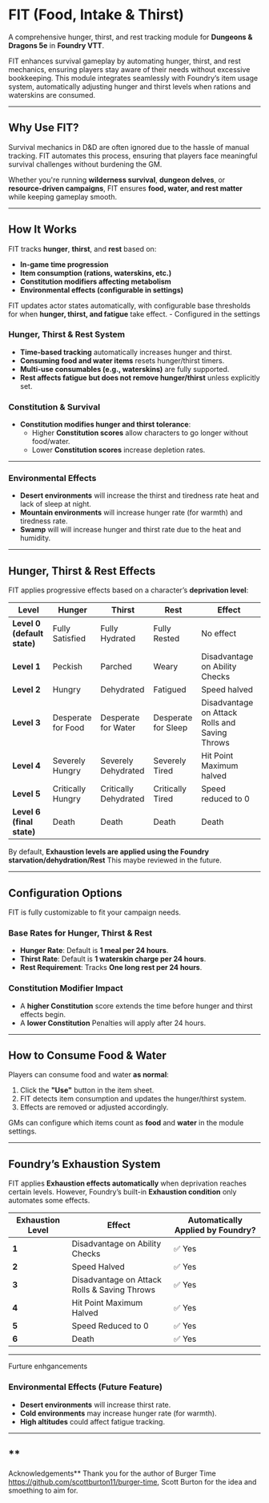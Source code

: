 # FIT (Food, Intake & Thirst)

A comprehensive hunger, thirst, and rest tracking module for **Dungeons & Dragons 5e** in **Foundry VTT**.

FIT enhances survival gameplay by automating hunger, thirst, and rest mechanics, ensuring players stay aware of their needs without excessive bookkeeping. This module integrates seamlessly with Foundry’s item usage system, automatically adjusting hunger and thirst levels when rations and waterskins are consumed.

---

## **Why Use FIT?**
Survival mechanics in D&D are often ignored due to the hassle of manual tracking. FIT automates this process, ensuring that players face meaningful survival challenges without burdening the GM.

Whether you're running **wilderness survival**, **dungeon delves**, or **resource-driven campaigns**, FIT ensures **food, water, and rest matter** while keeping gameplay smooth.

---

## **How It Works**
FIT tracks **hunger**, **thirst**, and **rest** based on:
- **In-game time progression**
- **Item consumption (rations, waterskins, etc.)**
- **Constitution modifiers affecting metabolism**
- **Environmental effects (configurable in settings)**

FIT updates actor states automatically, with configurable base thresholds for when **hunger, thirst, and fatigue** take effect. - Configured in the settings

### **Hunger, Thirst & Rest System**
- **Time-based tracking** automatically increases hunger and thirst.
- **Consuming food and water items** resets hunger/thirst timers.
- **Multi-use consumables (e.g., waterskins)** are fully supported.
- **Rest affects fatigue but does not remove hunger/thirst** unless explicitly set.

### **Constitution & Survival**
- **Constitution modifies hunger and thirst tolerance**:
  - Higher **Constitution scores** allow characters to go longer without food/water.
  - Lower **Constitution scores** increase depletion rates.

---
### **Environmental Effects**
- **Desert environments** will increase the thirst and tiredness rate heat and lack of sleep at night.
- **Mountain environments** will increase hunger rate (for warmth) and tiredness rate.
- **Swamp** will will increase hunger and thirst rate due to the heat and humidity.

---

## **Hunger, Thirst & Rest Effects**
FIT applies progressive effects based on a character’s **deprivation level**:

| **Level** | **Hunger**               | **Thirst**               | **Rest**                | **Effect** |
|-----------|--------------------------|--------------------------|-------------------------|------------|
| **Level 0 (default state)** | Fully Satisfied | Fully Hydrated | Fully Rested | No effect |
| **Level 1** | Peckish | Parched | Weary | Disadvantage on Ability Checks |
| **Level 2** | Hungry | Dehydrated | Fatigued | Speed halved |
| **Level 3** | Desperate for Food | Desperate for Water | Desperate for Sleep | Disadvantage on Attack Rolls and Saving Throws |
| **Level 4** | Severely Hungry | Severely Dehydrated | Severely Tired | Hit Point Maximum halved |
| **Level 5** | Critically Hungry | Critically Dehydrated | Critically Tired | Speed reduced to 0 |
| **Level 6 (final state)** | Death | Death | Death | Death |

By default, **Exhaustion levels are applied using the Foundry starvation/dehydration/Rest** This maybe reviewed in the future.

---

## **Configuration Options**
FIT is fully customizable to fit your campaign needs.

### **Base Rates for Hunger, Thirst & Rest**
- **Hunger Rate**: Default is **1 meal per 24 hours**.
- **Thirst Rate**: Default is **1 waterskin charge per 24 hours**.
- **Rest Requirement**: Tracks **One long rest per 24 hours**.

### **Constitution Modifier Impact**
- A **higher Constitution** score extends the time before hunger and thirst effects begin.
- A **lower Constitution** Penalties will apply after 24 hours.

---

## **How to Consume Food & Water**
Players can consume food and water **as normal**:
1. Click the **"Use"** button in the item sheet.
2. FIT detects item consumption and updates the hunger/thirst system.
3. Effects are removed or adjusted accordingly.

GMs can configure which items count as **food** and **water** in the module settings.

---

## **Foundry’s Exhaustion System**
FIT applies **Exhaustion effects automatically** when deprivation reaches certain levels. However, Foundry’s built-in **Exhaustion condition** only automates some effects.

| **Exhaustion Level** | **Effect** | **Automatically Applied by Foundry?** |
|----------------------|-----------|--------------------------------------|
| **1** | Disadvantage on Ability Checks | ✅ Yes |
| **2** | Speed Halved | ✅ Yes |
| **3** | Disadvantage on Attack Rolls & Saving Throws | ✅ Yes |
| **4** | Hit Point Maximum Halved | ✅ Yes |
| **5** | Speed Reduced to 0 |  ✅ Yes |
| **6** | Death |  ✅ Yes |

---
Furture enhgancements
### **Environmental Effects (Future Feature)**
- **Desert environments** will increase thirst rate.
- **Cold environments** may increase hunger rate (for warmth).
- **High altitudes** could affect fatigue tracking.

---
## **
Acknowledgements**
Thank you for the author of Burger Time https://github.com/scottburton11/burger-time, Scott Burton for the idea and smoething to aim for.


